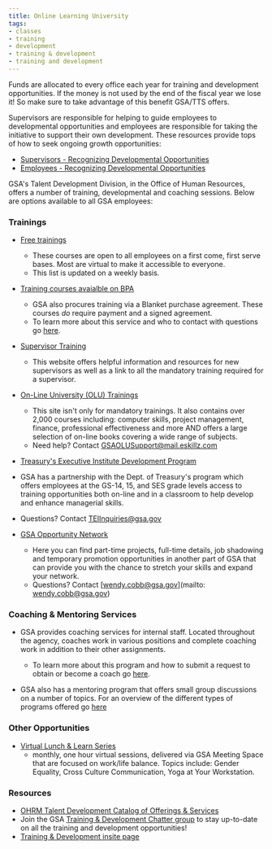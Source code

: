 ```yaml
---
title: Online Learning University
tags:
- classes
- training
- development
- training & development
- training and development
---
```


Funds are allocated to every office each year for training and development opportunities. If the money is not used by the end of the fiscal year we lose it!  So make sure to take advantage of this benefit GSA/TTS offers.

Supervisors are responsible for helping to guide employees to developmental opportunities and employees are responsible for taking the initiative to support their own development. These resources provide tops of how to seek ongoing growth opportunities: 
* [Supervisors - Recognizing Developmental Opportunities](https://docs.google.com/document/d/1HB9Gg2J_zra8SfJsxZ3cxyXvyaRfLhE8jw0q234KyXc/edit?usp=sharing)
* [Employees - Recognizing Developmental Opportunities](https://docs.google.com/document/d/1jVolEwO-Kt0SPOJ5DJSzmhIzMPMUjeL35BTeMgdwj7A/edit?usp=sharing)


GSA's Talent Development Division, in the Office of Human Resources, offers a number of training, developmental
and coaching sessions. Below are options available to all GSA employees:

### Trainings 

* [Free trainings](https://docs.google.com/spreadsheets/d/1_IofrlGEDxOt54XWSrw9S0RlJOrlVcZjOJlcqxzMOOI/edit?usp=sharing)
  * These courses are open to all employees on a first come, first serve bases. Most are virtual to make it accessible to
  everyone.
  * This list is updated on a weekly basis. 

* [Training courses avaialble on BPA](https://docs.google.com/spreadsheets/d/1ptc22YXW2u_Yk1Zg7eiFvnT2RYb6eV8CVPRn0Gp3GmI/edit#gid=1410148690)
  * GSA also procures training via a Blanket purchase agreement. These courses _do_ require payment and a signed agreement.
  * To learn more about this service and who to contact with questions go [here](https://insite.gsa.gov/topics/training-and-development/developmental-services/training-acquisition-previously-u4p).
  
* [Supervisor Training](https://insite.gsa.gov/topics/training-and-development/supervisor-resources/new-supervisors)
  * This website offers helpful information and resources for new supervisors as well as a link to all the mandatory training
  required for a supervisor. 
  
* [On-Line University (OLU) Trainings](https://hcm03.ns2cloud.com/sf/learning?destUrl=https%3a%2f%2fgsa%2dhcm03%2ens2cloud%2ecom%2flearning%2fuser%2fdeeplink%5fredirect%2ejsp%3flinkId%3dCATALOG%5fSIMPLE%5fSEARCH%26fromSF%3dY&company=GSAHCM03&_s.crb=Xbn5%252f377xvsgJe8GFC2EUruR%252fz8%253d)
  * This site isn't only for mandatory trainings.  It also contains over 2,000 courses including: computer skills, project management, finance, professional effectiveness and more AND offers a large selection of on-line books covering a wide range of subjects.
  * Need help? Contact [GSAOLUSupport@mail.eskillz.com](mailto:GSAOLUSupport@mail.eskillz.com)
  
*  [Treasury's Executive Institute Development Program](https://insite.gsa.gov/topics/training-and-development/leadership-resources/treasury-executive-institute-tei)
  * GSA has a partnership with the Dept. of Treasury's program which offers employees at the GS-14, 15, and SES grade levels access to training opportunities both on-line and in a classroom to help develop and enhance managerial skills.
  * Questions? Contact [TEIInquiries@gsa.gov](mailto:TEIInquiries@gsa.gov)
  
 * [GSA Opportunity Network](https://insite.gsa.gov/employee-resources/training-and-development/opportunity-network)
   * Here you can find part-time projects, full-time details, job shadowing and temporary promotion opportunities in another part of GSA that can provide you with the chance to stretch your skills and expand your network. 
   * Questions? Contact [wendy.cobb@gsa.gov](mailto: wendy.cobb@gsa.gov)

### Coaching & Mentoring Services

* GSA provides coaching services for internal staff. Located throughout the agency, coaches work in various positions and
complete coaching work in addition to their other assignments.
  * To learn more about this program and how to submit a request to obtain or become a coach go [here](https://insite.gsa.gov/topics/training-and-development/developmental-services/coaching-services/how-do-i-get-a-coach).
  
* GSA also has a mentoring program that offers small group discussions on a number of topics.  For an overview of the different types of programs offered go [here](https://insite.gsa.gov/topics/training-and-development/mentoring-program)

### Other Opportunities

* [Virtual Lunch & Learn Series](https://insite.gsa.gov/employee-resources/training-and-development/continuous-learning/virtual-lunch-learn-series)
  * monthly, one hour virtual sessions, delivered via GSA Meeting Space that are focused on work/life balance. Topics include: Gender Equality, Cross Culture Communication, Yoga at Your Workstation.

### Resources

* [OHRM Talent Development Catalog of Offerings & Services](https://docs.google.com/document/d/1iYLvZn2XLAmdF7FDvujjK9xCsGOtWTlb1RlWlNKPtxE/edit)
* Join the GSA [Training & Development Chatter group](https://gsa.my.salesforce.com/_ui/core/chatter/groups/GroupProfilePage?g=0F9t0000000H1uQ)
to stay up-to-date on all the training and development opportunities!
* [Training & Development insite page](https://insite.gsa.gov/employee-resources/training-and-development/)



